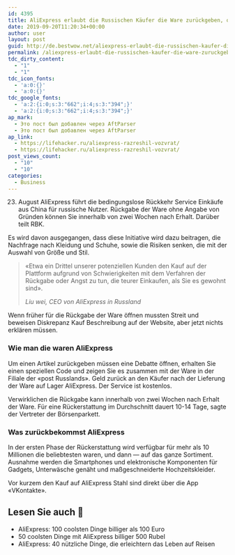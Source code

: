 ```yaml
---
id: 4395
title: AliExpress erlaubt die Russischen Käufer die Ware zurückgeben, ohne Angabe von Gründen
date: 2019-09-20T11:20:34+00:00
author: user
layout: post
guid: http://de.bestwow.net/aliexpress-erlaubt-die-russischen-kaufer-die-ware-zuruckgeben-ohne-angabe-von-grunden/
permalink: /aliexpress-erlaubt-die-russischen-kaufer-die-ware-zuruckgeben-ohne-angabe-von-grunden/
tdc_dirty_content:
  - "1"
  - "1"
tdc_icon_fonts:
  - 'a:0:{}'
  - 'a:0:{}'
tdc_google_fonts:
  - 'a:2:{i:0;s:3:"662";i:4;s:3:"394";}'
  - 'a:2:{i:0;s:3:"662";i:4;s:3:"394";}'
ap_mark:
  - Это пост был добавлен через AftParser
  - Это пост был добавлен через AftParser
ap_link:
  - https://lifehacker.ru/aliexpress-razreshil-vozvrat/
  - https://lifehacker.ru/aliexpress-razreshil-vozvrat/
post_views_count:
  - "10"
  - "10"
categories:
  - Business
---
```

23. August AliExpress führt die bedingungslose Rückkehr Service Einkäufe aus China für russische Nutzer. Rückgabe der Ware ohne Angabe von Gründen können Sie innerhalb von zwei Wochen nach Erhalt. Darüber teilt RBK.

Es wird davon ausgegangen, dass diese Initiative wird dazu beitragen, die Nachfrage nach Kleidung und Schuhe, sowie die Risiken senken, die mit der Auswahl von Größe und Stil.

> <div>
>   <p>
>     «Etwa ein Drittel unserer potenziellen Kunden den Kauf auf der Plattform aufgrund von Schwierigkeiten mit dem Verfahren der Rückgabe oder Angst zu tun, die teurer Einkaufen, als Sie es gewohnt sind».
>   </p></p>
> </div>
> 
> _Liu wei, CEO von AliExpress in Russland_

Wenn früher für die Rückgabe der Ware öffnen mussten Streit und beweisen Diskrepanz Kauf Beschreibung auf der Website, aber jetzt nichts erklären müssen.

### Wie man die waren AliExpress

Um einen Artikel zurückgeben müssen eine Debatte öffnen, erhalten Sie einen speziellen Code und zeigen Sie es zusammen mit der Ware in der Filiale der «post Russlands». Geld zurück an den Käufer nach der Lieferung der Ware auf Lager AliExpress. Der Service ist kostenlos.

Verwirklichen die Rückgabe kann innerhalb von zwei Wochen nach Erhalt der Ware. Für eine Rückerstattung im Durchschnitt dauert 10-14 Tage, sagte der Vertreter der Börsenparkett.

### Was zurückbekommst AliExpress

In der ersten Phase der Rückerstattung wird verfügbar für mehr als 10 Millionen die beliebtesten waren, und dann — auf das ganze Sortiment. Ausnahme werden die Smartphones und elektronische Komponenten für Gadgets, Unterwäsche genäht und maßgeschneiderte Hochzeitskleider.

Vor kurzem den Kauf auf AliExpress Stahl sind direkt über die App «VKontakte».

<div>
  <h2 class="read-also__title">
    <span>Lesen Sie auch</span> <span>🧐 </span>
  </h2>
  
  <ul class="read-also__list">
    <li>
      AliExpress: 100 coolsten Dinge billiger als 100 Euro
    </li>
    <li>
      50 coolsten Dinge mit AliExpress billiger 500 Rubel
    </li>
    <li>
      AliExpress: 40 nützliche Dinge, die erleichtern das Leben auf Reisen
    </li>
  </ul>
</div>